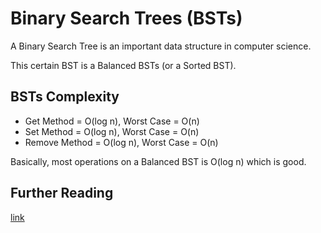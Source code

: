 # Binary Search Trees (BSTs)
A Binary Search Tree is an important data structure in computer science.

This certain BST is a Balanced BSTs (or a Sorted BST).

## BSTs Complexity
 - Get Method = O(log n), Worst Case = O(n)
 - Set Method = O(log n), Worst Case = O(n)
 - Remove Method = O(log n), Worst Case = O(n)

Basically, most operations on a Balanced BST is O(log n) which is good.

## Further Reading
[link](https://en.wikipedia.org/wiki/Binary_search_tree)
